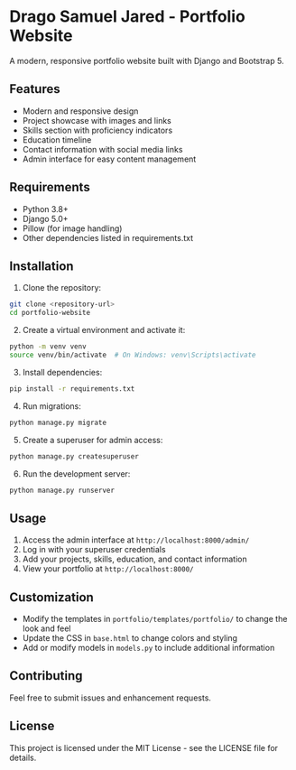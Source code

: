 # Drago Samuel Jared - Portfolio Website

A modern, responsive portfolio website built with Django and Bootstrap 5.

## Features

- Modern and responsive design
- Project showcase with images and links
- Skills section with proficiency indicators
- Education timeline
- Contact information with social media links
- Admin interface for easy content management

## Requirements

- Python 3.8+
- Django 5.0+
- Pillow (for image handling)
- Other dependencies listed in requirements.txt

## Installation

1. Clone the repository:
```bash
git clone <repository-url>
cd portfolio-website
```

2. Create a virtual environment and activate it:
```bash
python -m venv venv
source venv/bin/activate  # On Windows: venv\Scripts\activate
```

3. Install dependencies:
```bash
pip install -r requirements.txt
```

4. Run migrations:
```bash
python manage.py migrate
```

5. Create a superuser for admin access:
```bash
python manage.py createsuperuser
```

6. Run the development server:
```bash
python manage.py runserver
```

## Usage

1. Access the admin interface at `http://localhost:8000/admin/`
2. Log in with your superuser credentials
3. Add your projects, skills, education, and contact information
4. View your portfolio at `http://localhost:8000/`

## Customization

- Modify the templates in `portfolio/templates/portfolio/` to change the look and feel
- Update the CSS in `base.html` to change colors and styling
- Add or modify models in `models.py` to include additional information

## Contributing

Feel free to submit issues and enhancement requests.

## License

This project is licensed under the MIT License - see the LICENSE file for details. 
